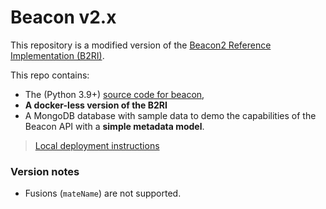 # Beacon v2.x

This repository is a modified version of the [Beacon2 Reference Implementation (B2RI)](https://github.com/EGA-archive/beacon-2.x).

This repo contains: 

* The (Python 3.9+) [source code for beacon](beacon),
* **A docker-less version of the B2RI**
* A MongoDB database with sample data to demo the capabilities of the Beacon API with a **simple metadata model**.

> [Local deployment instructions](deploy/README.md)

### Version notes

* Fusions (`mateName`) are not supported.

